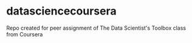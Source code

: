 datasciencecoursera
===================

Repo created for peer assignment of The Data Scientist's Toolbox class from Coursera
